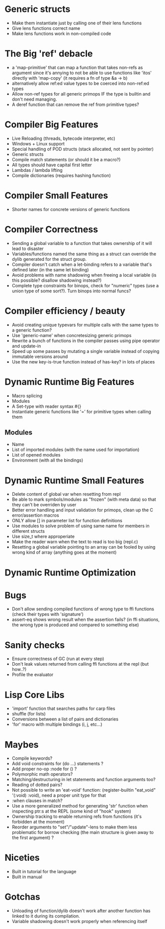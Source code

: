 # Generic structs 
 - Make them instantiate just by calling one of their lens functions
 - Give lens functions correct name
 - Make lens functions work in non-compiled code

# The Big 'ref' debacle
  - a 'map-primitive' that can map a function that takes non-refs as argument since it's annying to not be able to use functions like 'itos' directly with 'map-copy' (it requires a fn of type &a -> b)
  - alternatively allow ref:ed value types to be coerced into non-ref:ed types
  - Allow non-ref types for all generic primops IF the type is builtin and don't need managing.
  - A deref function that can remove the ref from primitive types?

# Compiler Big Features
  - Live Reloading (threads, bytecode interpreter, etc)
  - Windows + Linux support
  - Special handling of POD structs (stack allocated, not sent by pointer)
  - Generic structs
  - Compile match statements (or should it be a macro?)
  - All types should have capital first letter
  - Lambdas / lambda lifting
  - Compile dictionaries (requires hashing function)
  
# Compiler Small Features
  - Shorter names for concrete versions of generic functions

# Compiler Correctness
  - Sending a global variable to a function that takes ownership of it will lead to disaster
  - Variables/functions named the same thing as a struct can override the dylib generated for the struct group.
  - Compiler doesn't catch when a let-binding refers to a variable that's defined later (in the same let binding)
  - Avoid problems with name shadowing when freeing a local variable (is this possible? disallow shadowing instead?)
  - Complete type constraints for binops, check for "numeric" types (use a union type of some sort?). Turn binops into normal funcs?
  
# Compiler efficiency / beauty
  - Avoid creating unique typevars for multiple calls with the same types to a generic function?
  - Use 'generic-name' when concretesizing generic primops
  - Rewrite a bunch of functions in the compiler passes using pipe operator and update-in
  - Speed up some passes by mutating a single variable instead of copying immutable versions around
  - Use the new key-is-true function instead of has-key? in lots of places


# Dynamic Runtime Big Features
  - Macro splicing
  - Modules 
  - A Set-type with reader syntax #{}
  - Instantiate generic functions like '=' for primitive types when calling them
  
## Modules
  - Name
  - List of imported modules (with the name used for importation)
  - List of opened modules
  - Environment (with all the bindings)

# Dynamic Runtime Small Features
  - Delete content of global var when resetting from repl
  - Be able to mark symbols/modules as "frozen" (with meta data) so that they can't be overriden by user
  - Better error handling and input validation for primops, clean up the C error/assertion macros
  - ONLY allow [] in parameter list for function definitions
  - Use modules to solve problem of using same name for members in different structs
  - Use size_t where approperiate
  - Make the reader warn when the text to read is too big (repl.c)
  - Resetting a global variable pointing to an array can be fooled by using wrong kind of array (anything goes at the moment)
  
# Dynamic Runtime Optimization

# Bugs
  - Don't allow sending compiled functions of wrong type to ffi functions (check their types with 'signature')
  - assert-eq shows wrong result when the assertion fails? (in ffi situations, the wrong type is produced and compared to something else)
  
# Sanity checks
  - Ensure correctness of GC (run at every step)
  - Don't leak values returned from calling ffi functions at the repl (but how..?)
  - Profile the evaluator
  
  
  
# Lisp Core Libs
  - 'import' function that searches paths for carp files
  - shuffle (for lists)
  - Conversions between a list of pairs and dictionaries
  - 'for' macro with multiple bindings (i, j, etc...)

# Maybes
  - Compile keywords?
  - Add void constraints for (do ...) statements ?
  - Add proper no-op :node for () ?
  - Polymorphic math operators?
  - Matching/destructuring in let statements and function arguments too?
  - Reading of dotted pairs?
  - Not possible to write an 'eat-void' function: (register-builtin "eat_void" '(:void) :void), need a proper unit type for that
  - :when clauses in match?
  - Use a more generalized method for generating 'str' function when inspecting ptr:s at the REPL (some kind of "hook" system)
  - Ownership tracking to enable returning refs from functions (it's forbidden at the moment)
  - Reorder arguments to "set"/"update"-lens to make them less problematic for borrow checking (the main structure is given away to the first argument) ?

# Niceties
  - Built in tutorial for the language
  - Built in manual

# Gotchas
  - Unloading of function/dylib doesn't work after another function has linked to it during its compilation.
  - Variable shadowing doesn't work properly when referencing itself
